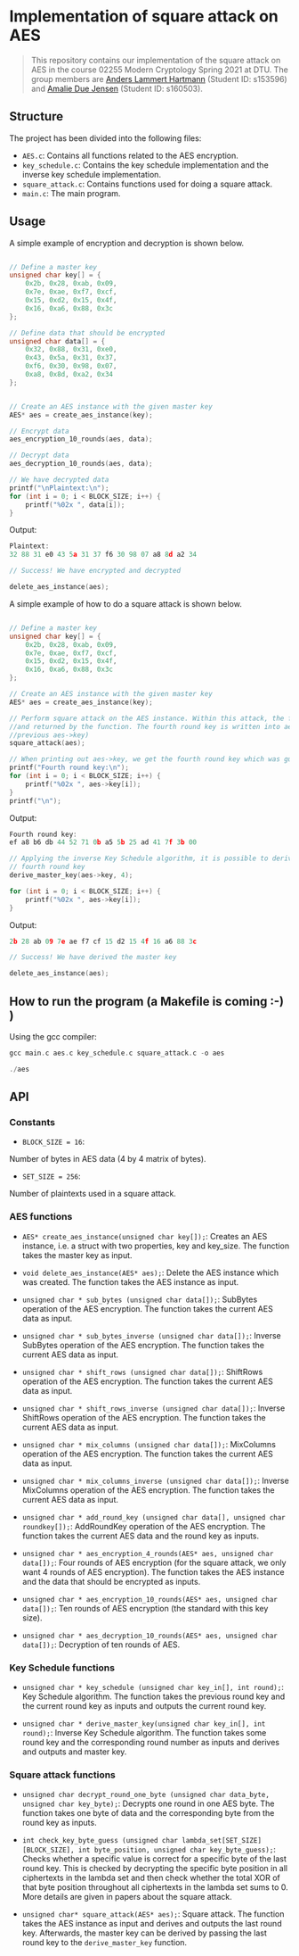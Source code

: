 # Implementation of square attack on AES

> This repository contains our implementation of the square attack on AES in the course
02255 Modern Cryptology Spring 2021 at DTU. The group members are [Anders Lammert Hartmann](https://github.com/AndersHartmann) 
(Student ID: s153596) and [Amalie Due Jensen](https://github.com/AmalieDue) (Student ID: s160503).

## Structure

The project has been divided into the following files:

* `AES.c`: Contains all functions related to the AES encryption.
* `key_schedule.c`: Contains the key schedule implementation and the inverse key schedule implementation.
* `square_attack.c`: Contains functions used for doing a square attack.
* `main.c`: The main program.

## Usage

A simple example of encryption and decryption is shown below.

```c

// Define a master key
unsigned char key[] = {
    0x2b, 0x28, 0xab, 0x09,
    0x7e, 0xae, 0xf7, 0xcf,
    0x15, 0xd2, 0x15, 0x4f,
    0x16, 0xa6, 0x88, 0x3c
};

// Define data that should be encrypted
unsigned char data[] = {
    0x32, 0x88, 0x31, 0xe0,
    0x43, 0x5a, 0x31, 0x37,
    0xf6, 0x30, 0x98, 0x07,
    0xa8, 0x8d, 0xa2, 0x34
};


// Create an AES instance with the given master key
AES* aes = create_aes_instance(key);

// Encrypt data
aes_encryption_10_rounds(aes, data);

// Decrypt data
aes_decryption_10_rounds(aes, data);

// We have decrypted data
printf("\nPlaintext:\n");
for (int i = 0; i < BLOCK_SIZE; i++) {
    printf("%02x ", data[i]);
}

```

Output:
```c
Plaintext:
32 88 31 e0 43 5a 31 37 f6 30 98 07 a8 8d a2 34
```

```c
// Success! We have encrypted and decrypted

delete_aes_instance(aes);
```

A simple example of how to do a square attack is shown below.

```c

// Define a master key
unsigned char key[] = {
    0x2b, 0x28, 0xab, 0x09,
    0x7e, 0xae, 0xf7, 0xcf,
    0x15, 0xd2, 0x15, 0x4f,
    0x16, 0xa6, 0x88, 0x3c
};

// Create an AES instance with the given master key
AES* aes = create_aes_instance(key);

// Perform square attack on the AES instance. Within this attack, the fourth round key is guessed 
//and returned by the function. The fourth round key is written into aes->key (it overwrites the 
//previous aes->key)
square_attack(aes);

// When printing out aes->key, we get the fourth round key which was guessed in the square attack
printf("Fourth round key:\n");
for (int i = 0; i < BLOCK_SIZE; i++) {
    printf("%02x ", aes->key[i]);
}
printf("\n");

```

Output:
```c
Fourth round key:
ef a8 b6 db 44 52 71 0b a5 5b 25 ad 41 7f 3b 00 
```

```c
// Applying the inverse Key Schedule algorithm, it is possible to derive the master key from the 
// fourth round key
derive_master_key(aes->key, 4);

for (int i = 0; i < BLOCK_SIZE; i++) {
    printf("%02x ", aes->key[i]);
}
```

Output:
```c
2b 28 ab 09 7e ae f7 cf 15 d2 15 4f 16 a6 88 3c 
```

```c
// Success! We have derived the master key

delete_aes_instance(aes);
```

## How to run the program (a Makefile is coming :-) )

Using the gcc compiler:

```c
gcc main.c aes.c key_schedule.c square_attack.c -o aes

./aes
```

## API

### Constants

* `BLOCK_SIZE = 16`:

Number of bytes in AES data (4 by 4 matrix of bytes).

* `SET_SIZE = 256`:

Number of plaintexts used in a square attack.

### AES functions

* `AES* create_aes_instance(unsigned char key[]);`:
Creates an AES instance, i.e. a struct with two properties, key and key_size. The function takes the master key as input.

* `void delete_aes_instance(AES* aes);`:
Delete the AES instance which was created. The function takes the AES instance as input.

* `unsigned char * sub_bytes (unsigned char data[]);`:
SubBytes operation of the AES encryption. The function takes the current AES data as input.

* `unsigned char * sub_bytes_inverse (unsigned char data[]);`:
Inverse SubBytes operation of the AES encryption. The function takes the current AES data as input.

* `unsigned char * shift_rows (unsigned char data[]);`:
ShiftRows operation of the AES encryption. The function takes the current AES data as input.

* `unsigned char * shift_rows_inverse (unsigned char data[]);`:
Inverse ShiftRows operation of the AES encryption. The function takes the current AES data as input.

* `unsigned char * mix_columns (unsigned char data[]);`:
MixColumns operation of the AES encryption. The function takes the current AES data as input.

* `unsigned char * mix_columns_inverse (unsigned char data[]);`:
Inverse MixColumns operation of the AES encryption. The function takes the current AES data as input.

* `unsigned char * add_round_key (unsigned char data[], unsigned char roundkey[]);`:
AddRoundKey operation of the AES encryption. The function takes the current AES data and the round key as inputs.

* `unsigned char * aes_encryption_4_rounds(AES* aes, unsigned char data[]);`:
Four rounds of AES encryption (for the square attack, we only want 4 rounds of AES encryption). The function takes the AES instance and the data that should be encrypted as inputs. 

* `unsigned char * aes_encryption_10_rounds(AES* aes, unsigned char data[]);`:
Ten rounds of AES encryption (the standard with this key size).

* `unsigned char * aes_decryption_10_rounds(AES* aes, unsigned char data[]);`:
Decryption of ten rounds of AES.

### Key Schedule functions

* `unsigned char * key_schedule (unsigned char key_in[], int round);`:
Key Schedule algorithm. The function takes the previous round key and the current round key as inputs and outputs the current round key.

* `unsigned char * derive_master_key(unsigned char key_in[], int round);`:
Inverse Key Schedule algorithm. The function takes some round key and the corresponding round number as inputs and derives and outputs and master key.

### Square attack functions

* `unsigned char decrypt_round_one_byte (unsigned char data_byte, unsigned char key_byte);`:
Decrypts one round in one AES byte. The function takes one byte of data and the corresponding byte from the round key as inputs.

* `int check_key_byte_guess (unsigned char lambda_set[SET_SIZE][BLOCK_SIZE], int byte_position, unsigned char key_byte_guess);`:
Checks whether a specific value is correct for a specific byte of the last round key. This is checked by decrypting the specific byte position in all ciphertexts in the lambda set
and then check whether the total XOR of that byte position throughout all ciphertexts in the lambda set sums to 0. More details are given in papers about the square attack.

* `unsigned char* square_attack(AES* aes);`:
Square attack. The function takes the AES instance as input and derives and outputs the last round key. Afterwards, the master key can be derived by passing the last round key 
to the `derive_master_key` function.